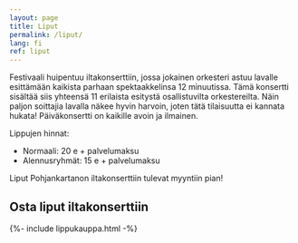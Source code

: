 ```yaml
---
layout: page
title: Liput
permalink: /liput/
lang: fi
ref: liput
---
```

Festivaali huipentuu iltakonserttiin, jossa jokainen orkesteri astuu lavalle esittämään kaikista parhaan spektaakkelinsa 12 minuutissa. Tämä konsertti sisältää siis yhteensä 11 erilaista esitystä osallistuvilta orkestereilta. Näin paljon soittajia lavalla näkee hyvin harvoin, joten tätä tilaisuutta ei kannata hukata! Päiväkonsertti on kaikille avoin ja ilmainen.

Lippujen hinnat:

* Normaali: 20 e + palvelumaksu
* Alennusryhmät: 15 e + palvelumaksu


Liput Pohjankartanon iltakonserttiin tulevat myyntiin pian!

## Osta liput iltakonserttiin

{%- include lippukauppa.html -%}